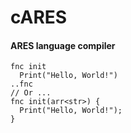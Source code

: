 # cARES
#### ARES language compiler

```ares
fnc init
  Print("Hello, World!")
..fnc
// Or ...
fnc init(arr<str>) {
  Print("Hello, World!");
}
```
